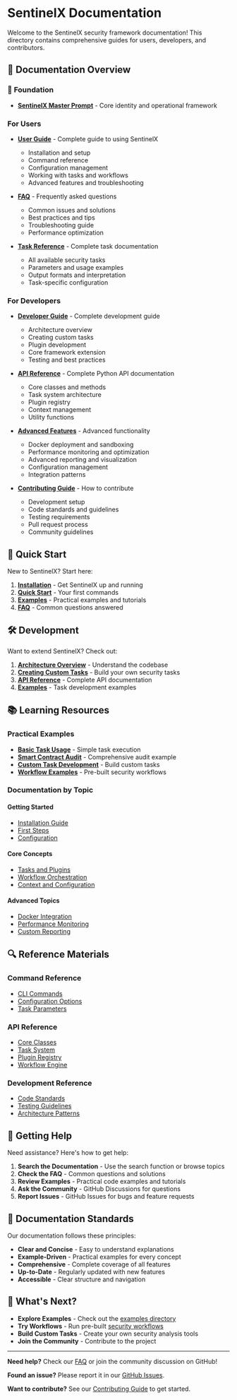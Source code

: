 # SentinelX Documentation

Welcome to the SentinelX security framework documentation! This directory contains comprehensive guides for users, developers, and contributors.

## 📖 Documentation Overview

### 🎯 **Foundation**
- **[SentinelX Master Prompt](../SENTINELX_MASTER_PROMPT.md)** - Core identity and operational framework

### For Users
- **[User Guide](USER_GUIDE.md)** - Complete guide to using SentinelX
  - Installation and setup
  - Command reference
  - Configuration management
  - Working with tasks and workflows
  - Advanced features and troubleshooting

- **[FAQ](FAQ.md)** - Frequently asked questions
  - Common issues and solutions
  - Best practices and tips
  - Troubleshooting guide
  - Performance optimization

- **[Task Reference](TASK_REFERENCE.md)** - Complete task documentation
  - All available security tasks
  - Parameters and usage examples
  - Output formats and interpretation
  - Task-specific configuration

### For Developers
- **[Developer Guide](DEVELOPER_GUIDE.md)** - Complete development guide
  - Architecture overview
  - Creating custom tasks
  - Plugin development
  - Core framework extension
  - Testing and best practices

- **[API Reference](API_REFERENCE.md)** - Complete Python API documentation
  - Core classes and methods
  - Task system architecture
  - Plugin registry
  - Context management
  - Utility functions

- **[Advanced Features](ADVANCED_FEATURES.md)** - Advanced functionality
  - Docker deployment and sandboxing
  - Performance monitoring and optimization
  - Advanced reporting and visualization
  - Configuration management
  - Integration patterns

- **[Contributing Guide](CONTRIBUTING.md)** - How to contribute
  - Development setup
  - Code standards and guidelines
  - Testing requirements
  - Pull request process
  - Community guidelines

## 🎯 Quick Start

New to SentinelX? Start here:

1. **[Installation](USER_GUIDE.md#installation)** - Get SentinelX up and running
2. **[Quick Start](USER_GUIDE.md#quick-start)** - Your first commands
3. **[Examples](../examples/)** - Practical examples and tutorials
4. **[FAQ](FAQ.md)** - Common questions answered

## 🛠️ Development

Want to extend SentinelX? Check out:

1. **[Architecture Overview](DEVELOPER_GUIDE.md#architecture-overview)** - Understand the codebase
2. **[Creating Custom Tasks](DEVELOPER_GUIDE.md#creating-custom-tasks)** - Build your own security tasks
3. **[API Reference](API_REFERENCE.md)** - Complete API documentation
4. **[Examples](../examples/custom_task_example.py)** - Task development examples

## 📚 Learning Resources

### Practical Examples
- **[Basic Task Usage](../examples/basic_task.py)** - Simple task execution
- **[Smart Contract Audit](../examples/smart_contract_audit.py)** - Comprehensive audit example
- **[Custom Task Development](../examples/custom_task_example.py)** - Build custom tasks
- **[Workflow Examples](../examples/workflows/)** - Pre-built security workflows

### Documentation by Topic

#### Getting Started
- [Installation Guide](USER_GUIDE.md#installation)
- [First Steps](USER_GUIDE.md#quick-start)
- [Configuration](USER_GUIDE.md#configuration)

#### Core Concepts
- [Tasks and Plugins](DEVELOPER_GUIDE.md#architecture-overview)
- [Workflow Orchestration](USER_GUIDE.md#workflow-orchestration)
- [Context and Configuration](API_REFERENCE.md#context-management)

#### Advanced Topics
- [Docker Integration](ADVANCED_FEATURES.md#docker-deployment)
- [Performance Monitoring](ADVANCED_FEATURES.md#performance-monitoring)
- [Custom Reporting](ADVANCED_FEATURES.md#advanced-reporting)

## 🔍 Reference Materials

### Command Reference
- [CLI Commands](USER_GUIDE.md#command-reference)
- [Configuration Options](USER_GUIDE.md#configuration)
- [Task Parameters](TASK_REFERENCE.md)

### API Reference
- [Core Classes](API_REFERENCE.md#core-classes)
- [Task System](API_REFERENCE.md#task-system)
- [Plugin Registry](API_REFERENCE.md#plugin-registry)
- [Workflow Engine](API_REFERENCE.md#workflow-engine)

### Development Reference
- [Code Standards](CONTRIBUTING.md#code-standards)
- [Testing Guidelines](CONTRIBUTING.md#testing)
- [Architecture Patterns](DEVELOPER_GUIDE.md#best-practices)

## 🤝 Getting Help

Need assistance? Here's how to get help:

1. **Search the Documentation** - Use the search function or browse topics
2. **Check the FAQ** - Common questions and solutions
3. **Review Examples** - Practical code examples and tutorials
4. **Ask the Community** - GitHub Discussions for questions
5. **Report Issues** - GitHub Issues for bugs and feature requests

## 📄 Documentation Standards

Our documentation follows these principles:

- **Clear and Concise** - Easy to understand explanations
- **Example-Driven** - Practical examples for every concept
- **Comprehensive** - Complete coverage of all features
- **Up-to-Date** - Regularly updated with new features
- **Accessible** - Clear structure and navigation

## 🚀 What's Next?

- **Explore Examples** - Check out the [examples directory](../examples/)
- **Try Workflows** - Run pre-built [security workflows](../examples/workflows/)
- **Build Custom Tasks** - Create your own security analysis tools
- **Join the Community** - Contribute to the project

---

**Need help?** Check our [FAQ](FAQ.md) or join the community discussion on GitHub!

**Found an issue?** Please report it in our [GitHub Issues](https://github.com/your-org/sentinelx/issues).

**Want to contribute?** See our [Contributing Guide](CONTRIBUTING.md) to get started.
